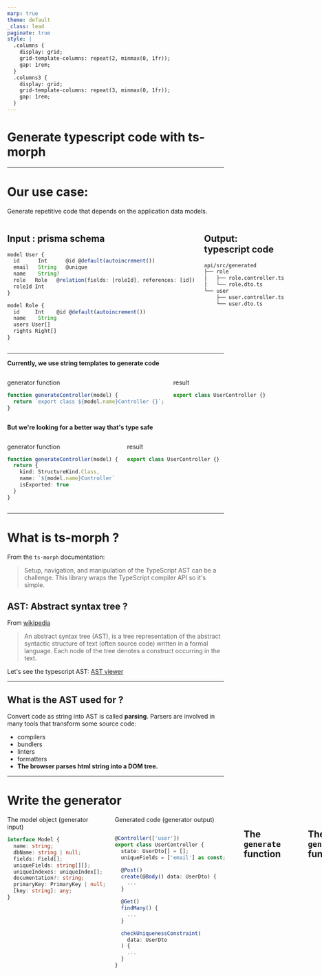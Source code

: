 ```yaml
---
marp: true
theme: default
_class: lead
paginate: true
style: |
  .columns {
    display: grid;
    grid-template-columns: repeat(2, minmax(0, 1fr));
    gap: 1rem;
  }
  .columns3 {
    display: grid;
    grid-template-columns: repeat(3, minmax(0, 1fr));
    gap: 1rem;
  }
---
```


# **Generate typescript code with ts-morph**

---

# Our use case:

Generate repetitive code that depends on the application data models.

<div class="columns">
<div>

## Input : prisma schema

```typescript
model User {
  id      Int      @id @default(autoincrement())
  email   String   @unique
  name    String?
  role   Role   @relation(fields: [roleId], references: [id])
  roleId Int
}

model Role {
  id     Int    @id @default(autoincrement())
  name    String
  users User[]
  rights Right[]
}
```

</div>
<div>

## Output: typescript code

```sh
api/src/generated
├── role
│   ├── role.controller.ts
│   └── role.dto.ts
└── user
    ├── user.controller.ts
    └── user.dto.ts
```

</div>
</div>

---

**Currently, we use string templates to generate code**

<div class="columns">
<div>

generator function

```typescript
function generateController(model) {
  return `export class ${model.name}Controller {}`;
}
```

</div>
<div>

result

```typescript
export class UserController {}
```

</div>
</div>

**But we're looking for a better way that's type safe**

<div class="columns">
<div>

generator function

```typescript
function generateController(model) {
  return {
    kind: StructureKind.Class,
    name: `${model.name}Controller`
    isExported: true
  }
}
```

</div>

<div>

result

```typescript
export class UserController {}
```

</div>

</div>

---

# What is ts-morph ?

From the `ts-morph` documentation:

> Setup, navigation, and manipulation of the TypeScript AST can be a challenge. This library wraps the TypeScript compiler API so it's simple.

## AST: Abstract syntax tree ?

From [wikipedia](https://en.wikipedia.org/wiki/Abstract_syntax_tree)

> An abstract syntax tree (AST), is a tree representation of the abstract syntactic structure of text (often source code) written in a formal language. Each node of the tree denotes a construct occurring in the text.

Let's see the typescript AST: [AST viewer](https://ts-ast-viewer.com/#code/C4TwDgpgBAqgzhATlAvFA3gKCjqA7AQwFsIAuKOYRASzwHMBubXCIg6gG3MpvqdyhgCcOAHcA9ogAm3KrUaYAvk0wQAHmEnAoAMwCueAMbBq4vFEMALCIYDWAQT3BreE4YImzACj0JE5eCQAGihWdi4KOXoQoREJaVleOgBKDGYcah0oHz8AOjDOKABCFDQCjlTnRHFRfAhagFFEasQvAHIASTwANwIOailQtk425P5cTOzfJFzYsUlBkrQ5+KlKy2ravHqoJpb2rt7+wZWF0fGcRAhgPURzacQmRSA)

---

## What is the AST used for ?

Convert code as string into AST is called **parsing**. Parsers are involved in many tools that transform some source code:

- compilers
- bundlers
- linters
- formatters
- **The browser parses html string into a DOM tree.**

---

# Write the generator

<div class=columns>

<div>
The model object (generator input)

```typescript
interface Model {
  name: string;
  dbName: string | null;
  fields: Field[];
  uniqueFields: string[][];
  uniqueIndexes: uniqueIndex[];
  documentation?: string;
  primaryKey: PrimaryKey | null;
  [key: string]: any;
}
```

</div>

<div>
Generated code (generator output)

```typescript

@Controller(['user'])
export class UserController {
  state: UserDto[] = [];
  uniqueFields = ['email'] as const;

  @Post()
  create(@Body() data: UserDto) {
    ...
  }

  @Get()
  findMany() {
    ...
  }

  checkUniquenessConstraint(
    data: UserDto
  ) {
    ...
  }
}
```

</div>

---

## The `generate` function

```typescript
export function generate(dmmf: DMMF) {
  // Instantiate the ts project
  const project = new Project({
    tsConfigFilePath: tsConfigPath,
  });

  // Clear generation directory
  project.getDirectory(generatedDirectoryPath)?.clear();

  // Generate controllers and dtos
  dmmf.datamodel.models.forEach((model) => {
    generateControllerSourceFile(project, model, entityPath);
    generateCreateDtoSourceFile(project, model, entityPath);
  });

  // Remove unused imports
  project
    .getSourceFiles()
    .map((sourceFile) => sourceFile.fixUnusedIdentifiers());

  // Save project to file system
  project.saveSync();
}
```

---

## The `generateControllerSourceFile` function

```typescript
export function generateControllerSourceFile(
  project: Project,
  model: DMMF.Model,
  path: string
) {
  const fileName = `${kebab(model.name)}.controller.ts`;
  const filePath = `${path}/${fileName}`;

  const sourceFile = project.createSourceFile(filePath);

  const controllerClass = generateControllerClass(model);
  const controllerImports = generateImports(model);

  sourceFile.addImportDeclarations(controllerImports);
  sourceFile.addClass(controllerClass);
}
```

---

## The `generateControllerClass` function

```typescript
export function generateControllerClass(
  model: DMMF.Model
): ClassDeclarationStructure {
  const className = `${pascal(model.name)}Controller`;

  const properties = [
    generateStateProperty(model),
    generateUniqueFieldsProperty(model),
  ];

  const methods = [
    generateCreateMethod(model),
    generateFindManyMethod(),
    generateCheckUniquenessConstraintMethod(model),
  ];

  return {
    kind: StructureKind.Class,
    name: className,
    isExported: true,
    decorators: [
      { name: 'Controller', arguments: [`['${kebab(model.name)}']`] },
    ],
    properties,
    methods,
  };
}
```

---

# Test the generator

_For pure functions that return structure depending on the model_

```typescript
describe('generateStateProperty', () => {
  it('should return valid state property structure', () => {
    const model = {
      name: 'Test',
      dbName: 'Test',
      primaryKey: null,
      uniqueFields: [],
      uniqueIndexes: [],
      fields: [],
    };

    const expectedMethodStructure = {
      kind: StructureKind.Property,
      name: 'state',
      scope: 'private',
      initializer: '[]',
      type: 'TestDto[]',
    };

    const result = generateStateProperty(model);

    expect(result).toEqual(expectedMethodStructure);
  });
});
```

---

_For functions that manipulate the project by reference_

```typescript
describe('generateSourceFile', () => {
  it('should add a sourceFile to the project', () => {
    const project = new Project();

    const model = {
      name: 'Test',
      dbName: 'Test',
      primaryKey: null,
      uniqueFields: [],
      uniqueIndexes: [],
      fields: [],
    };

    generateControllerSourceFile(project, model, 'test-path');

    const createdSourceFile = project.getSourceFile(
      'test-path/test.controller.ts'
    );

    const createdClass = createdSourceFile?.getClasses()[0];

    expect(createdSourceFile).toBeDefined();
    expect(createdClass).toBeDefined();
    expect(createdClass.getName()).toEqual('TestController');
  });
});
```

---

# Another use case: code refactoring

A quick example from [this article](https://blog.kaleidos.net/Refactoring-Typescript-code-with-ts-morph/): split files containing many classes

```typescript
project.getSourceFiles().forEach((sourceFile) => {
  // We search for all file classes
  const classes = sourceFile.getClasses();

  // If there is more than one we begin the changes
  if (classes.length > 1) {
    // Split your classes in separated files
  }

  // We save the changes in the original file so that the removed classes disappear
  sourceFile.save();
});
```

---

# In conclusion

**When comparing `ts-morph` VS manipulate the code as a string:**

- it's format independent
- it's safer
- it allows more complex manipulations
- it's more verbose (can be overkill for simple things)
- it can only generate typescript

**When comparing `ts-morph` VS `typescript` compiler api:**

- it _seems_ easier
- it's less up to date
- it's less complete

---

# Resources

[Repository containing the POC/demo and presentation](https://github.com/tractr/tsmorph-demo)

**ts-morhp**

- [The ts-morph documentation](https://ts-morph.com/).
- [An article about using ts-morph for code refactoring](https://blog.kaleidos.net/Refactoring-Typescript-code-with-ts-morph/).
- [Prisma generators documentation](https://www.prisma.io/docs/concepts/components/prisma-schema/generators).

**typescript compiler**

- [typescript compiler article](https://www.huy.rocks/everyday/04-01-2022-typescript-how-the-compiler-compiles)
- [typescript compiler api doc](https://github.com/microsoft/TypeScript/wiki/Using-the-Compiler-API)

**other tools in the repo**

- [Nx](https://nx.dev/).
- [Marp](https://marp.app/) to write slides decks with markdown.
